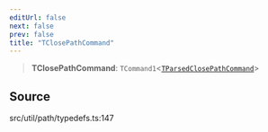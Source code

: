 ```yaml
---
editUrl: false
next: false
prev: false
title: "TClosePathCommand"
---
```


> **TClosePathCommand**: `TCommand1`\<[`TParsedClosePathCommand`](TParsedClosePathCommand.md)\>

## Source

src/util/path/typedefs.ts:147

